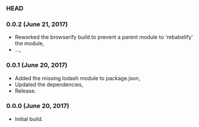 ### HEAD

### 0.0.2 (June 21, 2017)

  * Reworked the browserify build to prevent a parent module to 'rebabelify' the module,
  * ...,


### 0.0.1 (June 20, 2017)

  * Added the missing lodash module to package.json,
  * Updated the dependencies,
  * Release.


### 0.0.0 (June 20, 2017)

  * Initial build.
